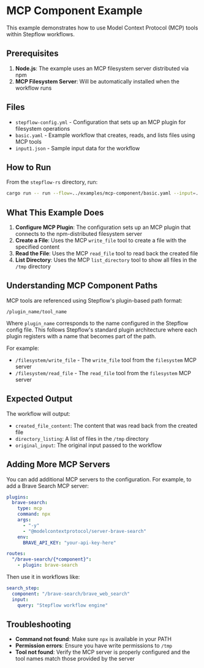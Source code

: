 # MCP Component Example

This example demonstrates how to use Model Context Protocol (MCP) tools within Stepflow workflows.

## Prerequisites

1. **Node.js**: The example uses an MCP filesystem server distributed via npm
2. **MCP Filesystem Server**: Will be automatically installed when the workflow runs

## Files

- `stepflow-config.yml` - Configuration that sets up an MCP plugin for filesystem operations
- `basic.yaml` - Example workflow that creates, reads, and lists files using MCP tools
- `input1.json` - Sample input data for the workflow

## How to Run

From the `stepflow-rs` directory, run:

```bash
cargo run -- run --flow=../examples/mcp-component/basic.yaml --input=../examples/mcp-component/input1.json --config=../examples/mcp-component/stepflow-config.yml
```

## What This Example Does

1. **Configure MCP Plugin**: The configuration sets up an MCP plugin that connects to the npm-distributed filesystem server
2. **Create a File**: Uses the MCP `write_file` tool to create a file with the specified content
3. **Read the File**: Uses the MCP `read_file` tool to read back the created file
4. **List Directory**: Uses the MCP `list_directory` tool to show all files in the `/tmp` directory

## Understanding MCP Component Paths

MCP tools are referenced using Stepflow's plugin-based path format:
```
/plugin_name/tool_name
```

Where `plugin_name` corresponds to the name configured in the Stepflow config file. This follows Stepflow's standard plugin architecture where each plugin registers with a name that becomes part of the path.

For example:
- `/filesystem/write_file` - The `write_file` tool from the `filesystem` MCP server
- `/filesystem/read_file` - The `read_file` tool from the `filesystem` MCP server

## Expected Output

The workflow will output:
- `created_file_content`: The content that was read back from the created file
- `directory_listing`: A list of files in the `/tmp` directory
- `original_input`: The original input passed to the workflow

## Adding More MCP Servers

You can add additional MCP servers to the configuration. For example, to add a Brave Search MCP server:

```yaml
plugins:
  brave-search:
    type: mcp
    command: npx
    args:
      - "-y"
      - "@modelcontextprotocol/server-brave-search"
    env:
      BRAVE_API_KEY: "your-api-key-here"

routes:
  "/brave-search/{*component}":
    - plugin: brave-search
```

Then use it in workflows like:
```yaml
search_step:
  component: "/brave-search/brave_web_search"
  input:
    query: "Stepflow workflow engine"
```

## Troubleshooting

- **Command not found**: Make sure `npx` is available in your PATH
- **Permission errors**: Ensure you have write permissions to `/tmp`
- **Tool not found**: Verify the MCP server is properly configured and the tool names match those provided by the server